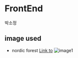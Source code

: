 
# FrontEnd
박소정

## image used

- nordic forest
[Link to](https://chrome.google.com/webstore/detail/nordic-forest/amekpplpfocpmaimnmgfjoibodpjedie?hl=ko) 
  ![image1](./doc/pxfuel.jpg)
